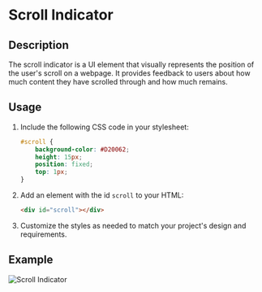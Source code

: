 # Scroll Indicator

## Description
The scroll indicator is a UI element that visually represents the position of the user's scroll on a webpage. It provides feedback to users about how much content they have scrolled through and how much remains.


## Usage
1. Include the following CSS code in your stylesheet:

    ```css
    #scroll {
        background-color: #D20062;
        height: 15px;
        position: fixed;
        top: 1px;
    }
    ```

2. Add an element with the id `scroll` to your HTML:

    ```html
    <div id="scroll"></div>
    ```

3. Customize the styles as needed to match your project's design and requirements.

## Example
![Scroll Indicator](scroll_indicator.png)


